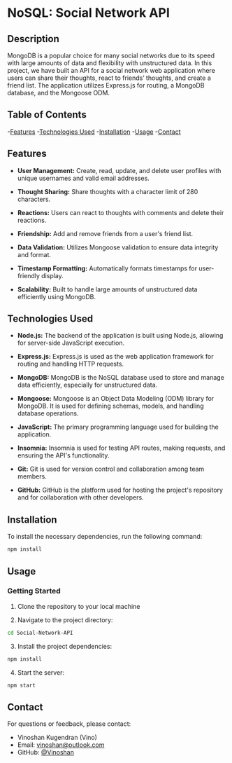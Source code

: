 # NoSQL: Social Network API

## Description

MongoDB is a popular choice for many social networks due to its speed with large amounts of data and flexibility with unstructured data. In this project, we have built an API for a social network web application where users can share their thoughts, react to friends’ thoughts, and create a friend list. The application utilizes Express.js for routing, a MongoDB database, and the Mongoose ODM.

## Table of Contents
-[Features](#features)
-[Technologies Used](#technologies-used)
-[Installation](#installation)
-[Usage](#usage)
-[Contact](#contact)

## Features

- **User Management:** Create, read, update, and delete user profiles with unique usernames and valid email addresses.

- **Thought Sharing:** Share thoughts with a character limit of 280 characters.

- **Reactions:** Users can react to thoughts with comments and delete their reactions.

- **Friendship:** Add and remove friends from a user's friend list.

- **Data Validation:** Utilizes Mongoose validation to ensure data integrity and format.

- **Timestamp Formatting:** Automatically formats timestamps for user-friendly display.

- **Scalability:** Built to handle large amounts of unstructured data efficiently using MongoDB.

## Technologies Used

- **Node.js:** The backend of the application is built using Node.js, allowing for server-side JavaScript execution.

- **Express.js:** Express.js is used as the web application framework for routing and handling HTTP requests.

- **MongoDB:** MongoDB is the NoSQL database used to store and manage data efficiently, especially for unstructured data.

- **Mongoose:** Mongoose is an Object Data Modeling (ODM) library for MongoDB. It is used for defining schemas, models, and handling database operations.

- **JavaScript:** The primary programming language used for building the application.

- **Insomnia:** Insomnia is used for testing API routes, making requests, and ensuring the API's functionality.

- **Git:** Git is used for version control and collaboration among team members.

- **GitHub:** GitHub is the platform used for hosting the project's repository and for collaboration with other developers.

## Installation

To install the necessary dependencies, run the following command:

```bash
npm install
```

## Usage

### Getting Started

1. Clone the repository to your local machine

2. Navigate to the project directory:

```bash
cd Social-Network-API
```

3. Install the project dependencies:

```bash
npm install
```

4. Start the server:

```bash
npm start
```

## Contact
For questions or feedback, please contact:
- Vinoshan Kugendran (Vino)
- Email: vinoshan@outlook.com
- GitHub: [@Vinoshan](https://github.com/Vinoshan)